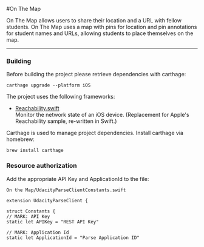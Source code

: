 #On The Map

On The Map allows users to share their location and a URL with fellow students. On The Map uses a map with pins for location and pin annotations for student names and URLs, allowing students to place themselves on the map.

---

### Building

Before building the project please retrieve dependencies with carthage:

~~~
carthage upgrade --platform iOS
~~~

The project uses the following frameworks:

* [Reachability.swift](https://github.com/ashleymills/Reachability.swift)  
Monitor the network state of an iOS device. (Replacement for Apple's Reachability sample, re-written in Swift.)
  
Carthage is used to manage project dependencies. Install carthage via homebrew:

~~~
brew install carthage
~~~

### Resource authorization

Add the appropriate API Key and ApplicationId to the file:

~~~
On the Map/UdacityParseClientConstants.swift
~~~

~~~
extension UdacityParseClient {

struct Constants {
// MARK: API Key
static let APIKey = "REST API Key"

// MARK: Application Id
static let ApplicationId = "Parse Application ID"
~~~